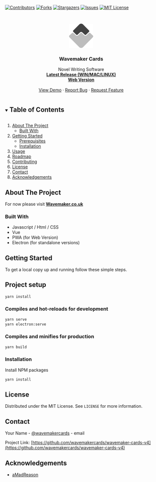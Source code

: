 <!--
*** Thanks for checking out the Best-README-Template. If you have a suggestion
*** that would make this better, please fork the repo and create a pull request
*** or simply open an issue with the tag "enhancement".
*** Thanks again! Now go create something AMAZING! :D
***
***
***
*** To avoid retyping too much info. Do a search and replace for the following:
*** wavemakercards, wavemaker-cards, wavemakercards, email, Wavemaker Cards, Novel Writing Software
-->



<!-- PROJECT SHIELDS -->
<!--
*** I'm using markdown "reference style" links for readability.
*** Reference links are enclosed in brackets [ ] instead of parentheses ( ).
*** See the bottom of this document for the declaration of the reference variables
*** for contributors-url, forks-url, etc. This is an optional, concise syntax you may use.
*** https://www.markdownguide.org/basic-syntax/#reference-style-links
-->
[![Contributors][contributors-shield]][contributors-url]
[![Forks][forks-shield]][forks-url]
[![Stargazers][stars-shield]][stars-url]
[![Issues][issues-shield]][issues-url]
[![MIT License][license-shield]][license-url]




<!-- PROJECT LOGO -->
<br />
<p align="center">
  <a href="https://github.com/wavemakercards/wavemaker-cards-v4">
    <img src="src/assets/logo.png" alt="Logo" width="80" height="80">
  </a>

  <h3 align="center">Wavemaker Cards</h3>

  <p align="center">
    Novel Writing Software
    <br />
    <a href="https://github.com/wavemakercards/wavemaker-cards-v4/releases"><strong>Latest Release (WIN/MAC/LINUX)</strong></a>
<br/>
<a href="https://wavemakercards.com"><strong>Web Version</strong></a>
    <br />
    <br />
    <a href="https://github.com/wavemakercards/wavemaker-cards-v4">View Demo</a>
    ·
    <a href="https://github.com/wavemakercards/wavemaker-cards-v4/issues">Report Bug</a>
    ·
    <a href="https://github.com/wavemakercards/wavemaker-cards-v4/issues">Request Feature</a>
  </p>
</p>



<!-- TABLE OF CONTENTS -->
<details open="open">
  <summary><h2 style="display: inline-block">Table of Contents</h2></summary>
  <ol>
    <li>
      <a href="#about-the-project">About The Project</a>
      <ul>
        <li><a href="#built-with">Built With</a></li>
      </ul>
    </li>
    <li>
      <a href="#getting-started">Getting Started</a>
      <ul>
        <li><a href="#prerequisites">Prerequisites</a></li>
        <li><a href="#installation">Installation</a></li>
      </ul>
    </li>
    <li><a href="#usage">Usage</a></li>
    <li><a href="#roadmap">Roadmap</a></li>
    <li><a href="#contributing">Contributing</a></li>
    <li><a href="#license">License</a></li>
    <li><a href="#contact">Contact</a></li>
    <li><a href="#acknowledgements">Acknowledgements</a></li>
  </ol>
</details>



<!-- ABOUT THE PROJECT -->
## About The Project

For now please visit 
<a href="https://wavemaker.co.uk"><strong>Wavemaker.co.uk</strong></a>


### Built With


* Javascript / Html / CSS
* Vue
* PWA (for Web Version)
* Electron (for standalone versions)



<!-- GETTING STARTED -->
## Getting Started

To get a local copy up and running follow these simple steps.

## Project setup
```
yarn install
```

### Compiles and hot-reloads for development
```
yarn serve
yarn electron:serve
```

### Compiles and minifies for production
```
yarn build

```

### Installation

Install NPM packages
   ```sh
   yarn install
   ```




<!-- LICENSE -->
## License

Distributed under the MIT License. See `LICENSE` for more information.



<!-- CONTACT -->
## Contact

Your Name - [@wavemakercards](https://twitter.com/wavemakercards) - email

Project Link: [https://github.com/wavemakercards/wavemaker-cards-v4](https://github.com/wavemakercards/wavemaker-cards-v4)



<!-- ACKNOWLEDGEMENTS -->
## Acknowledgements

* [aMadReason](https://github.com/aMadReason)






<!-- MARKDOWN LINKS & IMAGES -->
<!-- https://www.markdownguide.org/basic-syntax/#reference-style-links -->
[contributors-shield]: https://img.shields.io/github/contributors/wavemakercards/wavemaker-cards-v4.svg?style=for-the-badge
[contributors-url]: https://github.com/wavemakercards/wavemaker-cards-v4/graphs/contributors
[forks-shield]: https://img.shields.io/github/forks/wavemakercards/wavemaker-cards-v4.svg?style=for-the-badge
[forks-url]: https://github.com/wavemakercards/wavemaker-cards-v4/network/members
[stars-shield]: https://img.shields.io/github/stars/wavemakercards/wavemaker-cards-v4.svg?style=for-the-badge
[stars-url]: https://github.com/wavemakercards/wavemaker-cards-v4/stargazers
[issues-shield]: https://img.shields.io/github/issues/wavemakercards/wavemaker-cards-v4.svg?style=for-the-badge
[issues-url]: https://github.com/wavemakercards/wavemaker-cards-v4/issues
[license-shield]: https://img.shields.io/github/license/wavemakercards/wavemaker-cards-v4.svg?style=for-the-badge
[license-url]: https://github.com/wavemakercards/wavemaker-cards-v4/blob/master/LICENSE.txt
[linkedin-shield]: https://img.shields.io/badge/-LinkedIn-black.svg?style=for-the-badge&logo=linkedin&colorB=555
[linkedin-url]: https://linkedin.com/in/wavemakercards